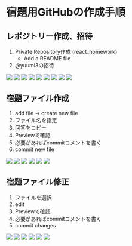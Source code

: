 # 宿題用GitHubの作成手順

## レポジトリー作成、招待

1. Private Repository作成 (react_homework)
    - Add a README file
1. @yuumi3の招待

![](./1-1-new_repo.png)
![](./1-2-create-repo.png)
![](./1-3-setting.png)
![](./1-4-access.png)
![](./1-5-password.png)
![](./1-6-collaborator.png)
![](./1-7-collaborator2.png)
![](./1-8-collaborator3.png)
![](./1-9-collaborator-done.png)

## 宿題ファイル作成

1. add file -> create new file 
1. ファイル名を指定
1. 回答をコピー
1. Previewで確認
1. 必要があればcommitコメントを書く
1. commit new file

![](./2-1-add-file.png)
![](./2-2-file-name.png)
![](./2-3-copy-text.png)
![](./2-4-preview.png)
![](./2-5-commit.png)
![](./2-6-add-done.png)

## 宿題ファイル修正

1. ファイルを選択
1. edit
1. Previewで確認
1. 必要があればcommitコメントを書く
1. commit changes

![](./3-1-edit.png)
![](./3-2-edit-button.png)
![](./3-3-edit-edit.png)
![](./3-4-edit-commit.png)
![](./3-5-edit-done.png)
![](./3-6-edit-return.png)
